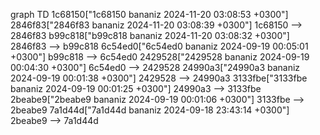 graph TD
  1c68150["1c68150
bananiz
2024-11-20 03:08:53 +0300"]
  2846f83["2846f83
bananiz
2024-11-20 03:08:39 +0300"]
  1c68150 --> 2846f83
  b99c818["b99c818
bananiz
2024-11-20 03:08:32 +0300"]
  2846f83 --> b99c818
  6c54ed0["6c54ed0
bananiz
2024-09-19 00:05:01 +0300"]
  b99c818 --> 6c54ed0
  2429528["2429528
bananiz
2024-09-19 00:04:30 +0300"]
  6c54ed0 --> 2429528
  24990a3["24990a3
bananiz
2024-09-19 00:01:38 +0300"]
  2429528 --> 24990a3
  3133fbe["3133fbe
bananiz
2024-09-19 00:01:25 +0300"]
  24990a3 --> 3133fbe
  2beabe9["2beabe9
bananiz
2024-09-19 00:01:06 +0300"]
  3133fbe --> 2beabe9
  7a1d44d["7a1d44d
bananiz
2024-09-18 23:43:14 +0300"]
  2beabe9 --> 7a1d44d
